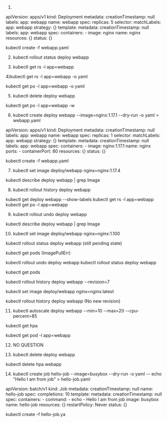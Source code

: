 1) 

apiVersion: apps/v1
kind: Deployment
metadata:
  creationTimestamp: null
  labels:
    app: webapp
  name: webapp
spec:
  replicas: 5
  selector:
    matchLabels:
      app: webapp
  strategy: {}
  template:
    metadata:
      creationTimestamp: null
      labels:
        app: webapp
    spec:
      containers:
      - image: nginx
        name: nginx
        resources: {}
status: {}

kubectl create -f webapp.yaml



2) kubectl rollout status deploy webapp

3) kubectl get rs -l app=webapp

4)kubectl get rs -l app=webapp -o yaml

kubectl get po -l app=webapp -o yaml

5) kubectl delete deploy webapp

kubectl get po -l app=webapp -w

6) kubectl create deploy webapp --image=nginx:1.17.1 --dry-run -o yaml > webapp.yaml


apiVersion: apps/v1
kind: Deployment
metadata:
  creationTimestamp: null
  labels:
    app: webapp
  name: webapp
spec:
  replicas: 1
  selector:
    matchLabels:
      app: webapp
  strategy: {}
  template:
    metadata:
      creationTimestamp: null
      labels:
        app: webapp
    spec:
      containers:
      - image: nginx:1.17.1
        name: nginx
        ports:
        - containerPort: 80
        resources: {}
status: {}

kubectl create -f webapp.yaml



7) kubectl set image deploy/webapp nginx=nginx:1.17.4

kubectl describe deploy webapp | grep Image

8) kubectl rollout history deploy webapp

kubectl get deploy webapp --show-labels
kubectl get rs -l app=webapp
kubectl get po -l app=webapp

9) kubectl rollout undo deploy webapp

kubectl describe deploy webapp | grep Image

10) kubectl set image deploy/webapp nginx=nginx:1.100

kubectl rollout status deploy webapp (still pending state)

kubectl get pods (ImagePullErr)

kubectl rollout undo deploy webapp
kubectl rollout status deploy webapp

kubectl get pods

kubectl rollout history deploy webapp --revision=7

kubectl set image deploy/webapp nginx=nginx:latest

kubectl rollout history deploy webapp (No new revision)


11) kubectl autoscale deploy webapp --min=10 --max=20 --cpu-percent=85

kubectl get hpa

kubectl get pod -l app=webapp

12) NO QUESTION

13) kubectl delete deploy webapp

kubectl delete hpa webapp

14) kubectl create job hello-job --image=busybox --dry-run -o yaml -- echo "Hello I am from job" > hello-job.yaml

apiVersion: batch/v1
kind: Job
metadata:
  creationTimestamp: null
  name: hello-job
spec:
  completions: 10
  template:
    metadata:
      creationTimestamp: null
    spec:
      containers:
      - command:
        - echo
        - Hello I am from job
        image: busybox
        name: hello-job
        resources: {}
      restartPolicy: Never
status: {}

kubectl create -f hello-job.ya

